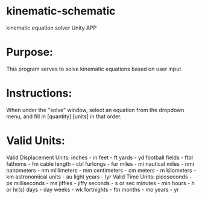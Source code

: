 # kinematic-schematic
kinematic equation solver Unity APP

# Purpose: 
This program serves to solve kinematic equations based on user input


# Instructions: 
When under the "solve" window, select an equation from the dropdown menu, and fill in [quantity] [units] in that order.

# Valid Units:
Valid Displacement Units:
inches - in
feet - ft
	yards - yd
	football fields - ftbl
	fathoms - fm
	cable length - cbl
	furlongs - fur
	miles - mi
	nautical miles - nmi
	nanometers - nm
	millimeters - mm
	centimeters - cm
	meters - m
	kilometers - km
	astronomical units - au
	light years - lyr
Valid Time Units:
	picoseconds - ps
	milliseconds - ms
	jiffies - jiffy
	seconds - s or sec
	minutes - min
	hours - h or hr(s)
	days - day
	weeks - wk
	fortnights - ftn
	months - mo
	years - yr
